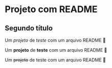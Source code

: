 # Projeto com README

## Segundo título 


Um *projeto* de _teste_ com um arquivo README 🚀

Um **projeto** de __teste__ com um arquivo README 🚀

Um ~~projeto~~ de teste com um arquivo README 🚀